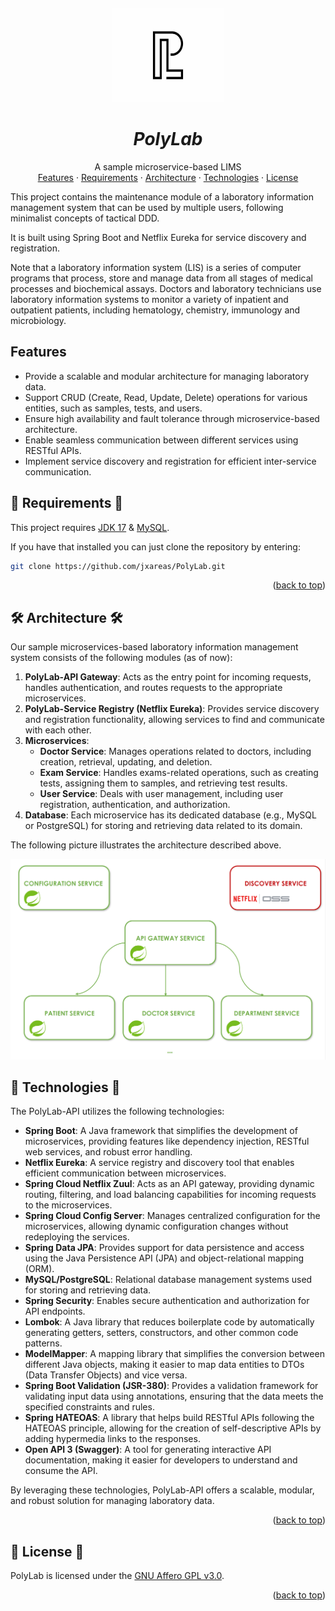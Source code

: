 <a name="readme-top"></a>
<br />
<div align="center">
  <a href="#">
   <!-- Replace this logo for a custom official logo -->
    <img src="./readme-assets/logos/official_logo.jpg" alt="Logo" width="180" height="150">
  </a>

<h1 align = "center">
<b><i>PolyLab</i></b>
</h1>
    <!-- Add/Remove categories depending on your project -->
  <p align="center">
    A sample microservice-based LIMS
    <br />
    <!-- IMPORTANT NOTE: If you want to append emojis you'll need to add the '-' sign before and after the header, as shown below:  -->
    <a href="#features">Features</a>
    ·
    <a href="#-requirements-">Requirements</a>
    ·
    <a href="#-architecture-">Architecture</a>
    ·
     <a href="#-technologies-">Technologies</a>
    ·
    <a href="#-license-">License</a>
  </p>
</div>

<!-- Here goes the project description -->
This project contains the maintenance module of a laboratory information management system that can be used by multiple
users, following minimalist concepts of tactical DDD.

It is built using Spring Boot and Netflix Eureka for service discovery and registration.

Note that a laboratory information system (LIS) is a series of computer programs that process, store and manage data
from all stages of medical processes and biochemical assays. Doctors and laboratory technicians use laboratory
information systems to monitor a variety of inpatient and outpatient patients, including hematology, chemistry,
immunology and microbiology.

## Features

- Provide a scalable and modular architecture for managing laboratory data.
- Support CRUD (Create, Read, Update, Delete) operations for various entities, such as samples, tests, and users.
- Ensure high availability and fault tolerance through microservice-based architecture.
- Enable seamless communication between different services using RESTful APIs.
- Implement service discovery and registration for efficient inter-service communication.

## 📝 Requirements 📝

This project
requires [JDK 17](https://docs.aws.amazon.com/corretto/latest/corretto-17-ug/downloads-list.html) & [MySQL](https://dev.mysql.com/downloads/installer/).

If you have that installed you can just clone the repository by entering:

```bash
git clone https://github.com/jxareas/PolyLab.git
```

<p align="right">(<a href="#readme-top">back to top</a>)</p>

## 🛠 Architecture 🛠

Our sample microservices-based laboratory information management system consists of the following modules (as of now):

1. **PolyLab-API Gateway**: Acts as the entry point for incoming requests, handles authentication, and routes requests
   to the appropriate microservices.
2. **PolyLab-Service Registry (Netflix Eureka)**: Provides service discovery and registration functionality, allowing
   services to find and communicate with each other.
3. **Microservices**:
    - **Doctor Service**: Manages operations related to doctors, including creation, retrieval, updating, and deletion.
    - **Exam Service**: Handles exams-related operations, such as creating tests, assigning them to samples, and
      retrieving test results.
    - **User Service**: Deals with user management, including user registration, authentication, and authorization.
4. **Database**: Each microservice has its dedicated database (e.g., MySQL or PostgreSQL) for storing and retrieving
   data related to its domain.

The following picture illustrates the architecture described above.

<img src="readme-assets/images/architecture.png" alt="Project Architecture">

## 🦾 Technologies 🦾

The PolyLab-API utilizes the following technologies:

- **Spring Boot**: A Java framework that simplifies the development of microservices, providing features like dependency
  injection, RESTful web services, and robust error handling.
- **Netflix Eureka**: A service registry and discovery tool that enables efficient communication between microservices.
- **Spring Cloud Netflix Zuul**: Acts as an API gateway, providing dynamic routing, filtering, and load balancing
  capabilities for incoming requests to the microservices.
- **Spring Cloud Config Server**: Manages centralized configuration for the microservices, allowing dynamic
  configuration changes without redeploying the services.
- **Spring Data JPA**: Provides support for data persistence and access using the Java Persistence API (JPA) and
  object-relational mapping (ORM).
- **MySQL/PostgreSQL**: Relational database management systems used for storing and retrieving data.
- **Spring Security**: Enables secure authentication and authorization for API endpoints.
- **Lombok**: A Java library that reduces boilerplate code by automatically generating getters, setters, constructors,
  and other common code patterns.
- **ModelMapper**: A mapping library that simplifies the conversion between different Java objects, making it easier to
  map data entities to DTOs (Data Transfer Objects) and vice versa.
- **Spring Boot Validation (JSR-380)**: Provides a validation framework for validating input data using annotations,
  ensuring that the data meets the specified constraints and rules.
- **Spring HATEOAS**: A library that helps build RESTful APIs following the HATEOAS principle, allowing for the creation
  of self-descriptive APIs by adding hypermedia links to the responses.
- **Open API 3 (Swagger)**: A tool for generating interactive API documentation, making it easier for developers to
  understand and consume the API.

By leveraging these technologies, PolyLab-API offers a scalable, modular, and robust solution for managing laboratory
data.

<p align="right">(<a href="#readme-top">back to top</a>)</p>

## 📜 License 📜

<!-- Change this license for the one used in your project -->

PolyLab is licensed under the [GNU Affero GPL v3.0](https://github.com/jxareas/PolyLab/blob/master/LICENSE).

<p align="right">(<a href="#readme-top">back to top</a>)</p>


<!-- This is a custom version of the Read-My-README template, by Jon Areas,
found at: https://github.com/jxareas/read-my-readme -->
